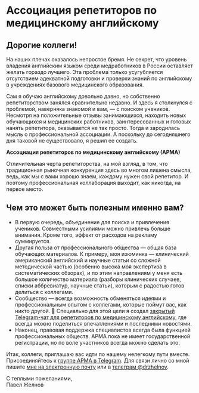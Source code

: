 # Ассоциация репетиторов по медицинскому английскому

## Дорогие коллеги!

На наших плечах оказалось непростое бремя. Не секрет, что уровень владения английским языком среди медработников в России оставляет желать гораздо лучшего. Эта проблема только усугубляется отсутствием адекватной подготовки и проверки знаний по английскому в учреждениях базового медицинского образования.

Сам я обучаю английскому довольно давно, но собственно репетиторством занялся сравнительно недавно. И здесь я столкнулся с проблемой, наверняка знакомой и вам, — с поиском учеников. Несмотря на положительные отзывы занимающихся, находить новых обучающихся и медицинских работников, заинтересованных и готовых нанять репетитора, оказывается не так просто. Тогда и зародилась мысль о профессиональной ассоциации. А поскольку до сегодняшнего дня таковой не существовало, я решил ее создать.

**Ассоциация репетиторов по медицинскому английскому (АРМА)**

Отличительная черта репетиторства, на мой взгляд, в том, что традиционная рыночная конкуренция здесь во многом лишена смысла, ведь, как мы с вами хорошо знаем, каждому нужен свой репетитор. И поэтому профессиональная коллаборация выходит, как никогда, на первое место.

## Чем это может быть полезным именно вам?

* В первую очередь, объединение для поиска и привлечения учеников. Совместными усилиями можно привлечь больше внимания. Кроме того, эффект от расходов на рекламу суммируется.
* Другая польза от профессионального общества — общая база обучающих материалов. К примеру, моя изюминка — клинический американский английский и научные статьи со сложной методической частью (особенно высока моя экспертиза в систематических обзорах), и по этим направлениям у меня есть большое количество материала (разборы клинических случаев, списки аббревиатур, научные статьи), которым с радостью готов делиться с коллегами.
* Сообщество — всегда возможность обменяться идеями и профессиональным опытом с коллегами, которые поймут вас, как никто другой. 🤗 Специально для этой цели я создал [закрытый Telegram-чат для репетиторов по медицинскому английскому](https://t.me/joinchat/IiFxiii1uBS1Gqrr), где всегда можно поделиться впечатлениями и последними новостями.
* Наконец, правовая поддержка специалистов всегда была функцией профессиональных обществ. АРМА пока не имеет государственной регистрации, но по воле участников всегда можно сделать это.

Итак, коллеги, приглашаю вас идти по нашему нелегкому пути вместе. Присоединяйтесь к [группе АРМА в Telegram](https://t.me/joinchat/IiFxiii1uBS1Gqrr). Для связи лично со мной пишите [мне на электронную почту](mailto:pavel@zheln.com) или в [телеграм @drzhelnov](https://t.me/drzhelnov).

С теплыми пожеланиями,<br>
Павел Желнов

